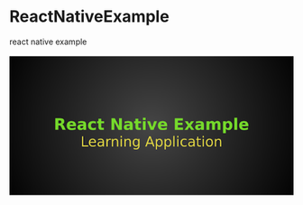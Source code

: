 # ReactNativeExample
react native example

<img src="https://github.com/Awadhesh786/ReactNativeExample/blob/master/screenshot/wallpaper.png" />
